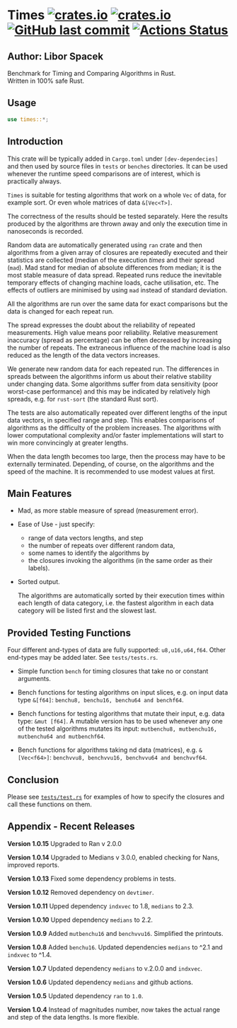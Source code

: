 # Times [![crates.io](https://img.shields.io/crates/v/times?logo=rust)](https://crates.io/crates/times) [![crates.io](https://img.shields.io/crates/d/times?logo=rust)](https://crates.io/crates/times) [![GitHub last commit](https://img.shields.io/github/last-commit/liborty/times/HEAD?logo=github)](https://github.com/liborty/times) [![Actions Status](https://github.com/liborty/times/actions/workflows/test.yml/badge.svg)](https://github.com/liborty/times/actions)

## Author: Libor Spacek

Benchmark for Timing and Comparing Algorithms in Rust.  
Written in 100% safe Rust.

## Usage

```rust
use times::*;
```

## Introduction

This crate will be typically added in `Cargo.toml` under `[dev-dependecies]`  and then used by source files in `tests` or `benches` directories. It can be used whenever the runtime speed comparisons are of interest, which is practically always.

`Times` is suitable for testing algorithms that work on a whole `Vec` of data, for example sort. Or even whole matrices of data `&[Vec<T>]`.

The correctness of the results
should be tested separately. Here the results produced by the algorithms are thrown away and only the execution time in nanoseconds is recorded.

Random data are automatically generated using `ran` crate and then algorithms from a given array of closures are repeatedly executed and their statistics are collected (median of the execution *times* and their spread (`mad`). Mad stand for median of absolute differences from median; it is the most stable measure of data spread. Repeated runs reduce the inevitable temporary effects of changing machine loads, cache utilisation, etc. The effects of outliers are minimised by using `mad` instead of standard deviation.

All the algorithms are run over the same data for exact comparisons but the data is changed for each repeat run.

The spread expresses the doubt about the reliability of repeated measurements. High value means poor reliability. Relative measurement inaccuracy (spread as percentage) can be often decreased by increasing the number of repeats. The extraneous influence of the machine load is also reduced as the length of the data vectors increases.

We generate new random data for each repeated run. The differences in spreads between the algorithms inform us about their relative stability under changing data. Some algorithms suffer from data sensitivity (poor worst-case performance) and this may be indicated by relatively high spreads, e.g. for `rust-sort` (the standard Rust sort).

The tests are also automatically repeated over different lengths of the input data vectors, in specified range and step. This enables comparisons of algorithms as the difficulty of the problem increases. The algorithms with lower computational complexity and/or faster implementations will start to win more convincingly at greater lengths.

When the data length becomes too large, then the process may have to be externally terminated. Depending, of course, on the algorithms and the speed of the machine. It is recommended to use modest values at first.

## Main Features

* Mad, as more stable measure of spread (measurement error).

* Ease of Use - just specify:
  * range of data vectors lengths, and step
  * the number of repeats over different random data,
  * some names to identify the algorithms by
  * the closures invoking the algorithms (in the same order as their labels).

* Sorted output.

    The algorithms are automatically sorted by their execution times within each length of data category, i.e. the fastest algorithm in each data category will be listed first and the slowest last.

## Provided Testing Functions

Four different and-types of data are fully supported: `u8,u16,u64,f64`. Other end-types may be added later. See `tests/tests.rs`.

* Simple function `bench` for timing closures that take no or constant arguments.

* Bench functions for testing algorithms on input slices, e.g. on input data type `&[f64]`:
`benchu8, benchu16, benchu64 and benchf64`.

* Bench functions for testing algorithms that mutate their input, e.g. data type: `&mut [f64]`.
A mutable version has to be used whenever any one of the tested algorithms mutates its input:
`mutbenchu8, mutbenchu16, mutbenchu64 and mutbenchf64`.

* Bench functions for algorithms taking nd data (matrices), e.g. `&[Vec<f64>]`: `benchvvu8, benchvvu16, benchvvu64 and benchvvf64`.

## Conclusion

Please see [`tests/test.rs`](https://github.com/liborty/times/blob/main/tests/tests.rs) for examples of how to specify the closures and call these functions on them.

## Appendix - Recent Releases

**Version 1.0.15** Upgraded to Ran v 2.0.0

**Version 1.0.14** Upgraded to Medians v 3.0.0, enabled checking for Nans, improved reports.

**Version 1.0.13** Fixed some dependency problems in tests.

**Version 1.0.12** Removed dependency on `devtimer`.

**Version 1.0.11** Upped dependency `indxvec` to 1.8, `medians` to 2.3.

**Version 1.0.10** Upped dependency `medians` to 2.2.

**Version 1.0.9** Added `mutbenchu16` and `benchvvu16`. Simplified the printouts.

**Version 1.0.8** Added `benchu16`. Updated dependencies `medians` to ^2.1 and `indxvec` to ^1.4.

**Version 1.0.7** Updated dependency `medians` to v.2.0.0 and `indxvec`.

**Version 1.0.6** Updated dependency `medians` and github actions.

**Version 1.0.5** Updated dependency `ran` to `1.0`.

**Version 1.0.4** Instead of magnitudes number, now takes the actual range and step of the data lengths. Is more flexible.
